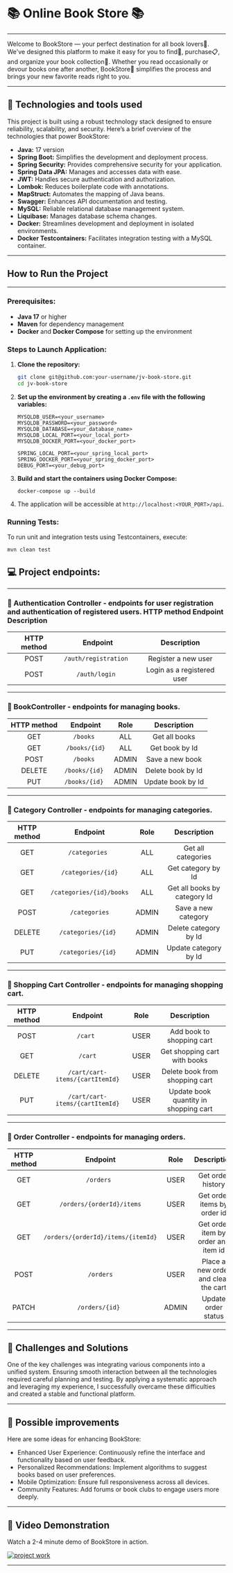 #              📚 Online Book Store 📚
___
Welcome to BookStore — your perfect destination for all book lovers📱. 
We've designed this platform to make it easy for you to find🔎, purchase📋, 
and organize your book collection🛒. Whether you read occasionally or 
devour books one after another, BookStore📖 simplifies the process and 
brings your new favorite reads right to you.
___
## 🔧 Technologies and tools used
This project is built using a robust technology stack designed to ensure
reliability, scalability, and security. Here’s a brief overview of 
the technologies that power BookStore:

- **Java:** 17 version
- **Spring Boot:** Simplifies the development and deployment process.
- **Spring Security:** Provides comprehensive security for your application.
- **Spring Data JPA:** Manages and accesses data with ease.
- **JWT:** Handles secure authentication and authorization.
- **Lombok:** Reduces boilerplate code with annotations.
- **MapStruct:** Automates the mapping of Java beans.
- **Swagger:** Enhances API documentation and testing.
- **MySQL:** Reliable relational database management system.
- **Liquibase:** Manages database schema changes.
- **Docker:** Streamlines development and deployment in isolated environments.
- **Docker Testcontainers:** Facilitates integration testing with a MySQL container.
___
## How to Run the Project
___

### Prerequisites:
- **Java 17** or higher
- **Maven** for dependency management
- **Docker** and **Docker Compose** for setting up the environment

### Steps to Launch Application:

1. **Clone the repository:**
   ```bash
   git clone git@github.com:your-username/jv-book-store.git
   cd jv-book-store
   
2. **Set up the environment by creating a ```.env``` file with the following variables:**
   ```
   MYSQLDB_USER=<your_username>
   MYSQLDB_PASSWORD=<your_password>
   MYSQLDB_DATABASE=<your_database_name>
   MYSQLDB_LOCAL_PORT=<your_local_port>
   MYSQLDB_DOCKER_PORT=<your_docker_port>
   
   SPRING_LOCAL_PORT=<your_spring_local_port>
   SPRING_DOCKER_PORT=<your_spring_docker_port>
   DEBUG_PORT=<your_debug_port>
    ```
3. **Build and start the containers using Docker Compose:**
    ```
    docker-compose up --build
   ```
4. The application will be accessible at ```http://localhost:<YOUR_PORT>/api```.

### Running Tests:
   To run unit and integration tests using Testcontainers, execute:
   ```
   mvn clean test
   ```

## 💻 Project endpoints:
___
### 🔑 Authentication Controller - endpoints for user registration and authentication of registered users. HTTP method Endpoint Description

| HTTP method |       Endpoint        |           Description           |
|:-----------:|:---------------------:|:-------------------------------:|
|    POST     | `/auth/registration ` |       Register a new user       |
|    POST     |    `/auth/login `     |   Login as a registered user    |

---
### 📔 BookController - endpoints for managing books.
| HTTP method |    Endpoint    | Role  |    Description    |
|:-----------:|:--------------:|:-----:|:-----------------:|
|     GET     |   `/books `    |  ALL  |   Get all books   |
|     GET     | `/books/{id}`  |  ALL  |  Get book by Id   |
|    POST     |   `/books `    | ADMIN |  Save a new book  |
|   DELETE    | `/books/{id} ` | ADMIN | Delete book by Id |
|     PUT     | `/books/{id} ` | ADMIN | Update book by Id |

---
### 📑 Category Controller - endpoints for managing categories.
| HTTP method |    Endpoint    | Role  |           Description            |
|:-----------:|:--------------:|:-----:|:--------------------------------:|
|     GET     |   `/categories `    |  ALL  | Get all categories |
|     GET     | `/categories/{id}`  |  ALL  |        Get category by Id        |
|     GET     | `/categories/{id}/books`  |  ALL  |   Get all books by category Id   |
|    POST     |   `/categories`    | ADMIN |         Save a new category        |
|   DELETE    | `/categories/{id} ` | ADMIN |        Delete category by Id         |
|     PUT     | `/categories/{id} ` | ADMIN |        Update category by Id         |

---
### 🛒 Shopping Cart Controller - endpoints for managing shopping cart.
| HTTP method |              Endpoint              | Role  |           Description            |
|:-----------:|:----------------------------------:|:-----:|:--------------------------------:|
|    POST     |             `/cart `             |  USER  | Add book to shopping cart |
|     GET     |     `/cart`    |  USER  |       Get shopping cart with books        |
|   DELETE    | `/cart/cart-items/{cartItemId}` | USER |       Delete book from shopping cart    |
|     PUT     |          `/cart/cart-items/{cartItemId}`          | USER |       Update book quantity in shopping cart        |

---
### 📜 Order Controller - endpoints for managing orders.

| HTTP method |              Endpoint              | Role  |           Description            |
|:-----------:|:----------------------------------:|:-----:|:--------------------------------:|
|     GET     |             `/orders `             |  USER  | Get order history |
|     GET     |     `/orders/{orderId}/items`      |  USER  |        Get order items by order id        |
|     GET     | `/orders/{orderId}/items/{itemId}` | USER |        Get order item by order and item id    |
|    POST     |          `/orders`          | USER |        Place a new order and clear the cart        |
|    PATCH    |          `/orders/{id} `           | ADMIN |       Update order status       |

___
## 🌟 Challenges and Solutions

One of the key challenges was integrating various components into a unified system. 
Ensuring smooth interaction between all the technologies required careful planning and testing. 
By applying a systematic approach and leveraging my experience, I successfully overcame 
these difficulties and created a stable and functional platform.

___
## 🌟 Possible improvements

Here are some ideas for enhancing BookStore:

- Enhanced User Experience: Continuously refine the interface and functionality based on user feedback.
- Personalized Recommendations: Implement algorithms to suggest books based on user preferences.
- Mobile Optimization: Ensure full responsiveness across all devices.
- Community Features: Add forums or book clubs to engage users more deeply.

---
## 🎥 Video Demonstration
Watch a 2-4 minute demo of BookStore in action.

[![project work](https://encrypted-tbn0.gstatic.com/images?q=tbn:ANd9GcR824tdHrx6ANj1OF6TE59RZUrnVBpwe4vcZA&s)](https://www.loom.com/share/5b09a297332a4661bdd2e2b1d1484b05?sid=860c54d7-bac4-4354-9470-888949539ed8)
___
